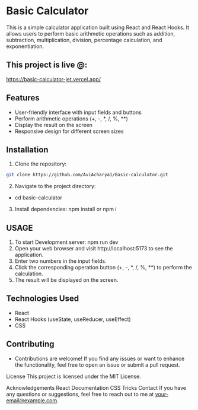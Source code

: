 # Basic Calculator

This is a simple calculator application built using React and React Hooks. It allows users to perform basic arithmetic operations such as addition, subtraction, multiplication, division, percentage calculation, and exponentiation.

## This project is live @:
https://basic-calculator-jet.vercel.app/

## Features

- User-friendly interface with input fields and buttons
- Perform arithmetic operations (+, -, *, /, %, **)
- Display the result on the screen
- Responsive design for different screen sizes

## Installation

1. Clone the repository:

```bash
git clone https://github.com/AviAcharya1/Basic-calculator.git
```
2. Navigate to the project directory:
- cd basic-calculator
  
3. Install dependencies: npm install or npm i 

## USAGE

1. To start Development server: npm run dev
2. Open your web browser and visit http://localhost:5173 to see the application.
3. Enter two numbers in the input fields.
4. Click the corresponding operation button (+, -, *, /, %, **) to perform the calculation.
5. The result will be displayed on the screen.

## Technologies Used

- React
- React Hooks (useState, useReducer, useEffect)
- CSS
  
## Contributing

- Contributions are welcome! If you find any issues or want to enhance the functionality, feel free to open an issue or submit a pull request.

License
This project is licensed under the MIT License.

Acknowledgements
React Documentation
CSS Tricks
Contact
If you have any questions or suggestions, feel free to reach out to me at your-email@example.com.
   






